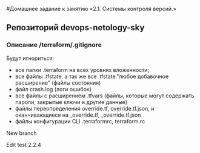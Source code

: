 #Домашнее задание к занятию «2.1. Системы контроля версий.»

## Репозиторий devops-netology-sky

### Описание /terraform/.gitignore

Будут игнориться:

 - все папки .terraform на всех уровнях вложенности;
 - все файлы .tfstate, а так же все .tfstate."любое добавочное 
   расширение" (файлы состояния)
 - файл crash.log (логи ошибок)
 - все файлы с расширением .tfvars (файлы, которые могут содержать
   пароли, закрытые ключи и другие данные)
 - файлы переопределения override.tf, override.tf.json, и оканчивающиеся 
   на _override.tf, _override.tf.json
 - файлы конфигурации CLI .terraformrc, terraform.rc

New branch

Edit test 2.2.4
